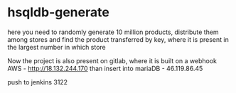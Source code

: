 # hsqldb-generate
here you need to randomly generate 10 million products, distribute them among stores and find the product transferred by key, where it is present in the largest number in which store

Now the project is also present on gitlab, where it is built on a webhook AWS - http://18.132.244.170
than insert into mariaDB - 46.119.86.45

push to jenkins 3122